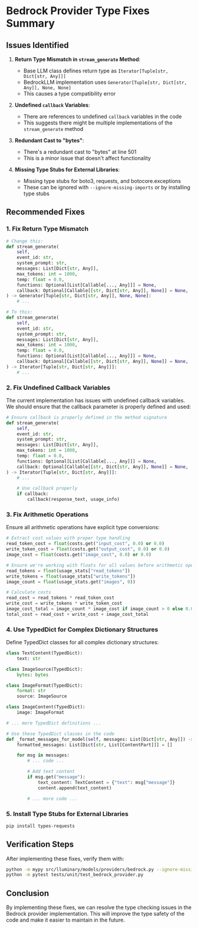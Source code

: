 # Bedrock Provider Type Fixes Summary

## Issues Identified

1. **Return Type Mismatch in `stream_generate` Method**:
   - Base LLM class defines return type as `Iterator[Tuple[str, Dict[str, Any]]]`
   - BedrockLLM implementation uses `Generator[Tuple[str, Dict[str, Any]], None, None]`
   - This causes a type compatibility error

2. **Undefined `callback` Variables**:
   - There are references to undefined `callback` variables in the code
   - This suggests there might be multiple implementations of the `stream_generate` method

3. **Redundant Cast to "bytes"**:
   - There's a redundant cast to "bytes" at line 501
   - This is a minor issue that doesn't affect functionality

4. **Missing Type Stubs for External Libraries**:
   - Missing type stubs for boto3, requests, and botocore.exceptions
   - These can be ignored with `--ignore-missing-imports` or by installing type stubs

## Recommended Fixes

### 1. Fix Return Type Mismatch

```python
# Change this:
def stream_generate(
    self,
    event_id: str,
    system_prompt: str,
    messages: List[Dict[str, Any]],
    max_tokens: int = 1000,
    temp: float = 0.0,
    functions: Optional[List[Callable[..., Any]]] = None,
    callback: Optional[Callable[[str, Dict[str, Any]], None]] = None,
) -> Generator[Tuple[str, Dict[str, Any]], None, None]:
    # ...

# To this:
def stream_generate(
    self,
    event_id: str,
    system_prompt: str,
    messages: List[Dict[str, Any]],
    max_tokens: int = 1000,
    temp: float = 0.0,
    functions: Optional[List[Callable[..., Any]]] = None,
    callback: Optional[Callable[[str, Dict[str, Any]], None]] = None,
) -> Iterator[Tuple[str, Dict[str, Any]]]:
    # ...
```

### 2. Fix Undefined Callback Variables

The current implementation has issues with undefined callback variables. We should ensure that the callback parameter is properly defined and used:

```python
# Ensure callback is properly defined in the method signature
def stream_generate(
    self,
    event_id: str,
    system_prompt: str,
    messages: List[Dict[str, Any]],
    max_tokens: int = 1000,
    temp: float = 0.0,
    functions: Optional[List[Callable[..., Any]]] = None,
    callback: Optional[Callable[[str, Dict[str, Any]], None]] = None,
) -> Iterator[Tuple[str, Dict[str, Any]]]:
    # ...

    # Use callback properly
    if callback:
        callback(response_text, usage_info)
```

### 3. Fix Arithmetic Operations

Ensure all arithmetic operations have explicit type conversions:

```python
# Extract cost values with proper type handling
read_token_cost = float(costs.get("input_cost", 0.0) or 0.0)
write_token_cost = float(costs.get("output_cost", 0.0) or 0.0)
image_cost = float(costs.get("image_cost", 0.0) or 0.0)

# Ensure we're working with floats for all values before arithmetic operations
read_tokens = float(usage_stats["read_tokens"])
write_tokens = float(usage_stats["write_tokens"])
image_count = float(usage_stats.get("images", 0))

# Calculate costs
read_cost = read_tokens * read_token_cost
write_cost = write_tokens * write_token_cost
image_cost_total = image_count * image_cost if image_count > 0 else 0.0
total_cost = read_cost + write_cost + image_cost_total
```

### 4. Use TypedDict for Complex Dictionary Structures

Define TypedDict classes for all complex dictionary structures:

```python
class TextContent(TypedDict):
    text: str

class ImageSource(TypedDict):
    bytes: bytes

class ImageFormat(TypedDict):
    format: str
    source: ImageSource

class ImageContent(TypedDict):
    image: ImageFormat

# ... more TypedDict definitions ...

# Use these TypedDict classes in the code
def _format_messages_for_model(self, messages: List[Dict[str, Any]]) -> List[Dict[str, Any]]:
    formatted_messages: List[Dict[str, List[ContentPart]]] = []

    for msg in messages:
        # ... code ...

        # Add text content
        if msg.get("message"):
            text_content: TextContent = {"text": msg["message"]}
            content.append(text_content)

        # ... more code ...
```

### 5. Install Type Stubs for External Libraries

```bash
pip install types-requests
```

## Verification Steps

After implementing these fixes, verify them with:

```bash
python -m mypy src/lluminary/models/providers/bedrock.py --ignore-missing-imports
python -m pytest tests/unit/test_bedrock_provider.py
```

## Conclusion

By implementing these fixes, we can resolve the type checking issues in the Bedrock provider implementation. This will improve the type safety of the code and make it easier to maintain in the future.
